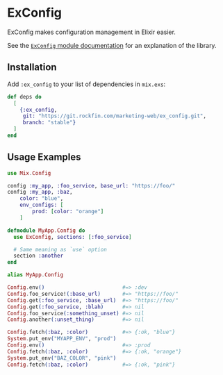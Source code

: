 # ExConfig

ExConfig makes configuration management in Elixir easier.

See the [`ExConfig` module documentation](https://git.rockfin.com/pages/marketing-web/ex_config/ExConfig.html) for an explanation of the library.


## Installation

Add `:ex_config` to your list of dependencies in `mix.exs`:

```elixir
def deps do
  [
    {:ex_config,
     git: "https://git.rockfin.com/marketing-web/ex_config.git",
     branch: "stable"}
  ]
end
```

## Usage Examples

```elixir
use Mix.Config

config :my_app, :foo_service, base_url: "https://foo/"
config :my_app, :baz,
    color: "blue",
    env_configs: [
        prod: [color: "orange"]
    ]
```

```elixir
defmodule MyApp.Config do
  use ExConfig, sections: [:foo_service]

  # Same meaning as `use` option
  section :another
end

alias MyApp.Config

Config.env()                         #=> :dev
Config.foo_service!(:base_url)       #=> "https://foo/"
Config.get(:foo_service, :base_url)  #=> "https://foo/"
Config.get(:foo_service, :blah)      #=> nil
Config.foo_service(:something_unset) #=> nil
Config.another(:unset_thing)         #=> nil

Config.fetch(:baz, :color)           #=> {:ok, "blue"}
System.put_env("MYAPP_ENV", "prod")
Config.env()                         #=> :prod
Config.fetch(:baz, :color)           #=> {:ok, "orange"}
System.put_env("BAZ_COLOR", "pink")
Config.fetch(:baz, :color)           #=> {:ok, "pink"}
```
